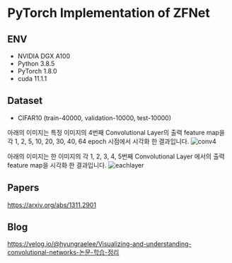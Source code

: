 # PyTorch Implementation of ZFNet

## ENV
- NVIDIA DGX A100
- Python 3.8.5
- PyTorch 1.8.0
- cuda 11.1.1

## Dataset
- CIFAR10 (train-40000, validation-10000, test-10000)

아래의 이미지는 특정 이미지의 4번째 Convolutional Layer의 출력 feature map을 각 1, 2, 5, 10, 20, 30, 40, 64 epoch 시점에서 시각화 한 결과입니다.
![conv4](https://user-images.githubusercontent.com/70879607/172789878-9655a435-66e1-4669-99bf-d21be255c045.png)

아래의 이미지는 한 이미지의 각 1, 2, 3, 4, 5번째 Convolutional Layer 에서의 출력 feature map을 시각화 한 결과입니다.
![eachlayer](https://user-images.githubusercontent.com/70879607/172789912-cfce2854-1979-4560-9f72-8f5e68a5d4cb.png)


## Papers
https://arxiv.org/abs/1311.2901

## Blog
https://velog.io/@hyungraelee/Visualizing-and-understanding-convolutional-networks-논문-학습-정리
